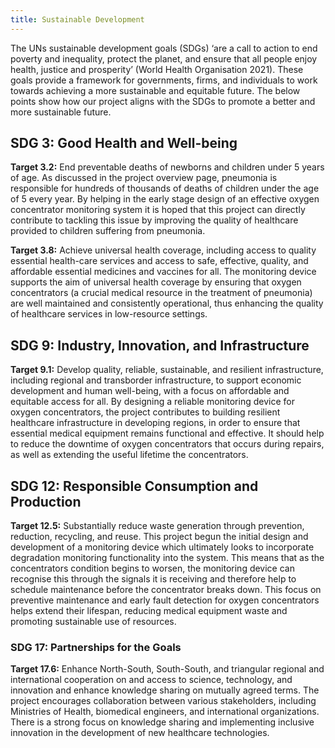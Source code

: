 ```yaml
---
title: Sustainable Development
---
```


The UNs sustainable development goals (SDGs) ‘are a call to action to end poverty and inequality, protect the planet, and ensure that all people enjoy health, justice and prosperity’ (World Health Organisation 2021). These goals provide a framework for governments, firms, and individuals to work towards achieving a more sustainable and equitable future. The below points show how our project aligns with the SDGs to promote a better and more sustainable future.

## SDG 3: Good Health and Well-being

**Target 3.2:** End preventable deaths of newborns and children under 5 years of age.
As discussed in the project overview page, pneumonia is responsible for hundreds of thousands of deaths of children under the age of 5 every year. By helping in the early stage design of an effective oxygen concentrator monitoring system it is hoped that this project can directly contribute to tackling this issue by improving the quality of healthcare provided to children suffering from pneumonia.

**Target 3.8:** Achieve universal health coverage, including access to quality essential health-care services and access to safe, effective, quality, and affordable essential medicines and vaccines for all.
The monitoring device supports the aim of universal health coverage by ensuring that oxygen concentrators (a crucial medical resource in the treatment of pneumonia) are well maintained and consistently operational, thus enhancing the quality of healthcare services in low-resource settings.

## SDG 9: Industry, Innovation, and Infrastructure

**Target 9.1:** Develop quality, reliable, sustainable, and resilient infrastructure, including regional and transborder infrastructure, to support economic development and human well-being, with a focus on affordable and equitable access for all.
By designing a reliable monitoring device for oxygen concentrators, the project contributes to building resilient healthcare infrastructure in developing regions, in order to ensure that essential medical equipment remains functional and effective. It should help to reduce the downtime of oxygen concentrators that occurs during repairs, as well as extending the useful lifetime the concentrators.

## SDG 12: Responsible Consumption and Production

**Target 12.5:** Substantially reduce waste generation through prevention, reduction, recycling, and reuse.
This project begun the initial design and development of a monitoring device which ultimately looks to incorporate degradation monitoring functionality into the system. This means that as the concentrators condition begins to worsen, the monitoring device can recognise this through the signals it is receiving and therefore help to schedule maintenance before the concentrator breaks down. This focus on preventive maintenance and early fault detection for oxygen concentrators helps extend their lifespan, reducing medical equipment waste and promoting sustainable use of resources.

### SDG 17: Partnerships for the Goals

**Target 17.6:** Enhance North-South, South-South, and triangular regional and international cooperation on and access to science, technology, and innovation and enhance knowledge sharing on mutually agreed terms.
The project encourages collaboration between various stakeholders, including Ministries of Health, biomedical engineers, and international organizations. There is a strong focus on knowledge sharing and implementing inclusive innovation in the development of new healthcare technologies.

